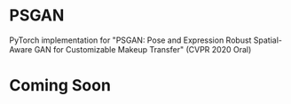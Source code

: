 # PSGAN
PyTorch implementation for "PSGAN: Pose and Expression Robust Spatial-Aware GAN for Customizable Makeup Transfer" (CVPR 2020 Oral)

# Coming Soon
